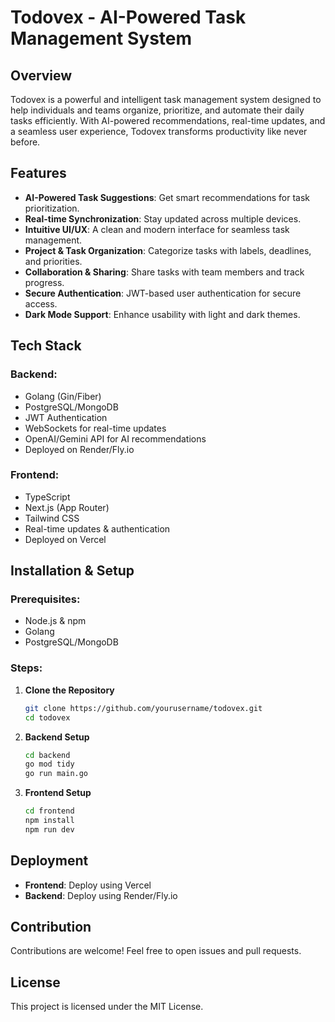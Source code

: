# Todovex - AI-Powered Task Management System

## Overview
Todovex is a powerful and intelligent task management system designed to help individuals and teams organize, prioritize, and automate their daily tasks efficiently. With AI-powered recommendations, real-time updates, and a seamless user experience, Todovex transforms productivity like never before.

## Features
- **AI-Powered Task Suggestions**: Get smart recommendations for task prioritization.
- **Real-time Synchronization**: Stay updated across multiple devices.
- **Intuitive UI/UX**: A clean and modern interface for seamless task management.
- **Project & Task Organization**: Categorize tasks with labels, deadlines, and priorities.
- **Collaboration & Sharing**: Share tasks with team members and track progress.
- **Secure Authentication**: JWT-based user authentication for secure access.
- **Dark Mode Support**: Enhance usability with light and dark themes.

## Tech Stack
### Backend:
- Golang (Gin/Fiber)
- PostgreSQL/MongoDB
- JWT Authentication
- WebSockets for real-time updates
- OpenAI/Gemini API for AI recommendations
- Deployed on Render/Fly.io

### Frontend:
- TypeScript
- Next.js (App Router)
- Tailwind CSS
- Real-time updates & authentication
- Deployed on Vercel

## Installation & Setup
### Prerequisites:
- Node.js & npm
- Golang
- PostgreSQL/MongoDB

### Steps:
1. **Clone the Repository**
   ```sh
   git clone https://github.com/yourusername/todovex.git
   cd todovex
   ```
2. **Backend Setup**
   ```sh
   cd backend
   go mod tidy
   go run main.go
   ```
3. **Frontend Setup**
   ```sh
   cd frontend
   npm install
   npm run dev
   ```

## Deployment
- **Frontend**: Deploy using Vercel
- **Backend**: Deploy using Render/Fly.io

## Contribution
Contributions are welcome! Feel free to open issues and pull requests.

## License
This project is licensed under the MIT License.



